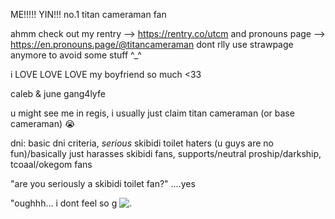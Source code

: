 

ME!!!!! YIN!!! 
no.1 titan cameraman fan


ahmm check out my rentry --> https://rentry.co/utcm and pronouns page --> https://en.pronouns.page/@titancameraman dont rlly use strawpage anymore to avoid some stuff ^_^

i LOVE LOVE LOVE my boyfriend so much <33

caleb & june gang4lyfe

u might see me in regis, i usually just claim titan cameraman (or base cameraman) :sob:

dni: basic dni criteria, *serious* skibidi toilet haters (u guys are no fun)/basically just harasses skibidi fans, supports/neutral proship/darkship, tcoaal/okegom fans


"are you seriously a skibidi toilet fan?"
....yes

"oughhh... i dont feel so g
![.](https://http2.mlstatic.com/D_NQ_NP_695415-MLU73060796625_112023-O.webp)
